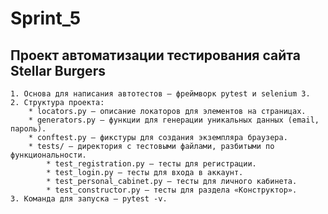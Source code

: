 # Sprint_5

## Проект автоматизации тестирования сайта Stellar Burgers

    1. Основа для написания автотестов — фреймворк pytest и selenium 3.
    2. Структура проекта:
        * locators.py – описание локаторов для элементов на страницах.
        * generators.py – функции для генерации уникальных данных (email, пароль).
        * conftest.py – фикстуры для создания экземпляра браузера.
        * tests/ – директория с тестовыми файлами, разбитыми по функциональности.
            * test_registration.py – тесты для регистрации.
            * test_login.py – тесты для входа в аккаунт.
            * test_personal_cabinet.py – тесты для личного кабинета.
            * test_constructor.py – тесты для раздела «Конструктор».
    3. Команда для запуска — pytest -v.